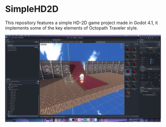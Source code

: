 # SimpleHD2D
This repository features a simple HD-2D game project made in Godot 4.1, it implements some of the key elements of Octopath Traveler style.

![alt text](https://github.com/GSansigolo/SimpleHD2D/blob/main/images/img1.png)
